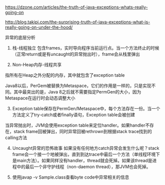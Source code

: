 https://dzone.com/articles/the-truth-of-java-exceptions-whats-really-going-on

http://blog.takipi.com/the-surprising-truth-of-java-exceptions-what-is-really-going-on-under-the-hood/

异常的底层分析


1. 栈-线程独立
包含frames，实时导向程序当前运行点。当一个方法终止的时候（正常return或是有uncaught的异常抛出时），frame会从栈里弹出

2. Non-Heap内存-线程共享

指所有在Heap之外分配的内存，其中就包含了exception table

Java8以后，PerGem被替换为Metaspace，它们的作用是一样的，只是实现不同。其中最突出的是，Java 8之后就不需要指定PermGen的大小，因为Metaspace在运行时会动态调整大小

3. Exception table保存在PermGen/Metaspace中，每个方法存在一份。当一个方法定义了try-catch或者finally语句，Exception table会被创建

当异常抛出时，JVM会使用exception table来定位handler。如果handler不存在，stack frame回被弹出，同时异常回被rethrown到根据stack trace找到的calling方法

4. Uncaught异常的恐怖故事
如果没有任何地方catch异常会发生什么呢？stack frame会一个接一个地被弹出，直到到达trace中最后一个方法（单线程环境下是main方法）。如果同样没有handler，thread就会死掉。如果该thread是进程中的最后一个非守护线程（non-daemon thread），那JVM也会死掉。

5. 使用javap -v Sample.class查看byte code中异常相关的信息


